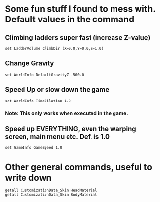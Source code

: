 # Some fun stuff I found to mess with. Default values in the command

## Climbing ladders super fast (increase Z-value)
```
set LadderVolume ClimbDir (X=0.0,Y=0.0,Z=1.0)
```

## Change Gravity
```
set WorldInfo DefaultGravityZ -500.0
```

## Speed Up or slow down the game
```
set WorldInfo TimeDilation 1.0
```
### Note: This only works when executed in the game.

## Speed up EVERYTHING, even the warping screen, main menu etc. Def. is 1.0
```
set GameInfo GameSpeed 1.0
```


# Other general commands, useful to write down
```
getall CustomizationData_Skin HeadMaterial
getall CustomizationData_Skin BodyMaterial
```